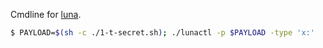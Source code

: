 Cmdline for [luna](https://github.com/flowerinthenight/luna/).

```sh
$ PAYLOAD=$(sh -c ./1-t-secret.sh); ./lunactl -p $PAYLOAD -type 'x:'
```
